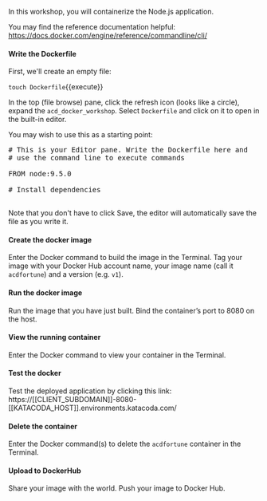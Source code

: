 In this workshop, you will containerize the Node.js application.

You may find the reference documentation helpful: https://docs.docker.com/engine/reference/commandline/cli/

#### Write the Dockerfile

First, we'll create an empty file:

`touch Dockerfile`{{execute}}

In the top (file browse) pane, click the refresh icon (looks like a circle), expand the `acd_docker_workshop`. Select `Dockerfile` and click on it to open in the built-in editor.

You may wish to use this as a starting point:

<pre class="file" data-filename="Dockerfile" data-target="replace">
# This is your Editor pane. Write the Dockerfile here and 
# use the command line to execute commands

FROM node:9.5.0

# Install dependencies

</pre>

Note that you don't have to click Save, the editor will automatically save the file as you write it.

#### Create the docker image

Enter the Docker command to build the image in the Terminal. Tag your image with your Docker Hub account name, your image name (call it `acdfortune`) and a version (e.g. `v1`).

#### Run the docker image

Run the image that you have just built. Bind the container’s port to 8080 on the host. 

#### View the running container

Enter the Docker command to view your container in the Terminal.

#### Test the docker

Test the deployed application by clicking this link:
https://[[CLIENT_SUBDOMAIN]]-8080-[[KATACODA_HOST]].environments.katacoda.com/

#### Delete the container

Enter the Docker command(s) to delete the `acdfortune` container in the Terminal.

#### Upload to DockerHub

Share your image with the world. Push your image to Docker Hub.
